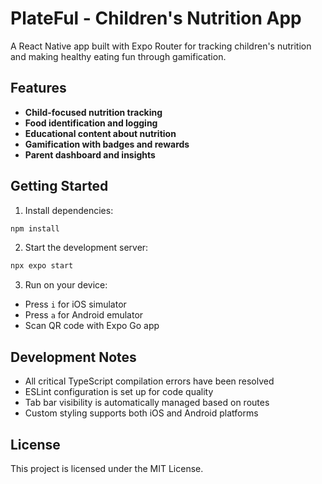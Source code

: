 # PlateFul - Children's Nutrition App

A React Native app built with Expo Router for tracking children's nutrition and making healthy eating fun through gamification.

## Features

- **Child-focused nutrition tracking**
- **Food identification and logging**
- **Educational content about nutrition**
- **Gamification with badges and rewards**
- **Parent dashboard and insights**

## Getting Started

1. Install dependencies:
```bash
npm install
```

2. Start the development server:
```bash
npx expo start
```

3. Run on your device:
- Press `i` for iOS simulator
- Press `a` for Android emulator
- Scan QR code with Expo Go app

## Development Notes

- All critical TypeScript compilation errors have been resolved
- ESLint configuration is set up for code quality
- Tab bar visibility is automatically managed based on routes
- Custom styling supports both iOS and Android platforms

## License

This project is licensed under the MIT License.
